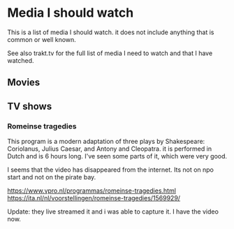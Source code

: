 # Media I should watch

This is  a list of media I should watch. it does not include anything that is common or well known.

See also trakt.tv for the full list of media I need to watch and that I have watched.

## Movies

## TV shows

### Romeinse tragedies

This program is a modern adaptation of three plays by Shakespeare: Coriolanus, Julius Caesar, and Antony and Cleopatra. it is performed in Dutch and is 6 hours long. I've seen some parts of it, which were very good.

I seems that the video has disappeared from the internet.
Its not on npo start and not on the pirate bay.

<https://www.vpro.nl/programmas/romeinse-tragedies.html>
<https://ita.nl/nl/voorstellingen/romeinse-tragedies/1569929/>

Update: they live streamed it and i was able to capture it. I have the video now.
